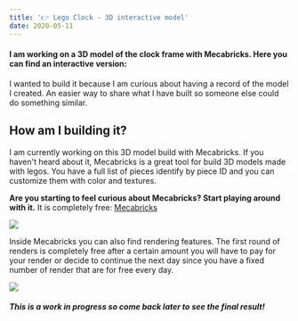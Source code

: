 ```yaml
---
title: '👉 Lego Clock - 3D interactive model'
date: 2020-05-11
---
```


#### I am working on a 3D model of the clock frame with Mecabricks. Here you can find an interactive version:

<model-viewer id="lego-frame-model" src="https://storage.googleapis.com/maker-blog-assets/3d-model/clock-frame.glb" alt="A 3D model a Lego clock frame" camera-controls auto-rotate></model-viewer>

I wanted to build it because I am curious about having a record of the model I created. An easier way to share what I have built so someone else could do something similar.

<div class="divider"></div>

## How am I building it?
I am currently working on this 3D model build with Mecabricks. If you haven't heard about it, Mecabricks is a great tool for build 3D models made with legos. You have a full list of pieces identify by piece ID and you can customize them with color and textures.

**Are you starting to feel curious about Mecabricks? Start playing around with it.**
It is completely free: [Mecabricks](https://www.mecabricks.com/)

![](https://storage.googleapis.com/maker-blog-assets/3d-model/mecabricks.png)

Inside Mecabricks you can also find rendering features. The first round of renders is completely free after a certain amount you will have to pay for your render or decide to continue the next day since you have a fixed number of render that are for free every day.

![](https://storage.googleapis.com/maker-blog-assets/3d-model/first-model.png)

<div class="divider"></div>

##### This is a work in progress so come back later to see the final result!


